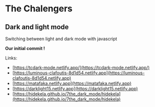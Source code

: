 # The Chalengers

## Dark and light mode

Switching between light and dark mode with javascript

**Our initial commit !**

Links:
- [https://tcdark-mode.netlify.app/](https://tcdark-mode.netlify.app/)
- [https://luminous-clafoutis-8d1d54.netlify.app](https://luminous-clafoutis-8d1d54.netlify.app)
- [https://matafaka.netlify.app](https://matafaka.netlify.app)
- [https://darklight15.netlify.app](https://darklight15.netlify.app)
- [https://hidekela.github.io/7the_dark_mode/hidekela](https://hidekela.github.io/7the_dark_mode/hidekela)
